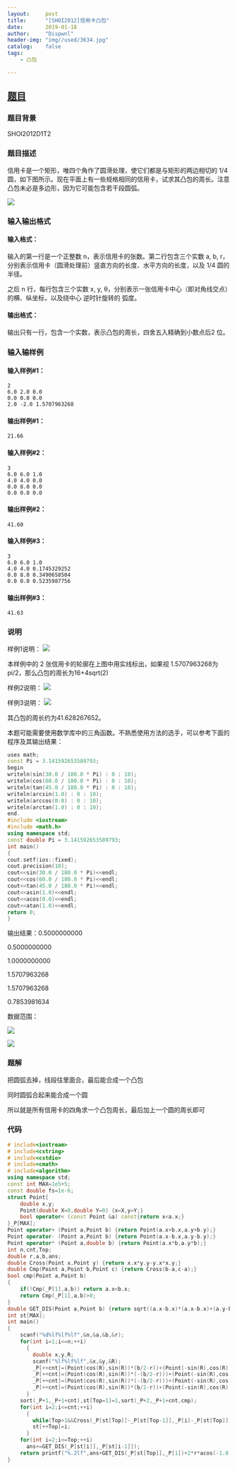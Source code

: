 ```yaml
---
layout:		post
title:		"[SHOI2012]信用卡凸包"
date:		2019-01-18
author:		"Dispwnl"
header-img:	"img//used/3634.jpg"
catalog:	false
tags:
    - 凸包

---
```


## [题目](https://www.luogu.org/problemnew/show/P3829)

### 题目背景

SHOI2012D1T2

### 题目描述

信用卡是一个矩形，唯四个角作了圆滑处理，使它们都是与矩形的两边相切的 1/4 圆，如下图所示。现在平面上有一些规格相同的信用卡，试求其凸包的周长。注意凸包未必是多边形，因为它可能包含若干段圆弧。

![](https://cdn.luogu.org/upload/pic/6549.png)

### 输入输出格式

#### 输入格式：

输入的第一行是一个正整数 n，表示信用卡的张数。第二行包含三个实数 a, b, r，分别表示信用卡（圆滑处理前）竖直方向的长度、水平方向的长度，以及 1/4 圆的半径。

之后 n 行，每行包含三个实数 x, y, θ，分别表示一张信用卡中心（即对角线交点）的横、纵坐标，以及绕中心 逆时针旋转的 弧度。

#### 输出格式：

输出只有一行，包含一个实数，表示凸包的周长，四舍五入精确到小数点后2 位。

### 输入输样例

#### 输入样例#1：
```plain
2
6.0 2.0 0.0
0.0 0.0 0.0
2.0 -2.0 1.5707963268
```
#### 输出样例#1：
```plain
21.66
```
#### 输入样例#2：
```plain
3
6.0 6.0 1.0
4.0 4.0 0.0
0.0 8.0 0.0
0.0 0.0 0.0
```
#### 输出样例#2：
```plain
41.60
```
#### 输入样例#3：
```plain
3
6.0 6.0 1.0
4.0 4.0 0.1745329252
0.0 8.0 0.3490658504
0.0 0.0 0.5235987756
```

#### 输出样例#3：
```plain
41.63
```

### 说明

样例1说明： ![](https://cdn.luogu.org/upload/pic/6550.png)

本样例中的 2 张信用卡的轮廓在上图中用实线标出，如果视 1.5707963268为pi/2，那么凸包的周长为16+4sqrt(2)

样例2说明： ![](https://cdn.luogu.org/upload/pic/6551.png)

样例3说明： ![](https://cdn.luogu.org/upload/pic/6552.png)

其凸包的周长约为41.628267652。

本题可能需要使用数学库中的三角函数。不熟悉使用方法的选手，可以参考下面的程序及其输出结果：

```cpp
uses math;
const Pi = 3.141592653589793;
begin
writeln(sin(30.0 / 180.0 * Pi) : 0 : 10);
writeln(cos(60.0 / 180.0 * Pi) : 0 : 10);
writeln(tan(45.0 / 180.0 * Pi) : 0 : 10);
writeln(arcsin(1.0) : 0 : 10);
writeln(arccos(0.0) : 0 : 10);
writeln(arctan(1.0) : 0 : 10);
end.
#include <iostream>
#include <math.h>
using namespace std;
const double Pi = 3.141592653589793;
int main()
{
cout.setf(ios::fixed);
cout.precision(10);
cout<<sin(30.0 / 180.0 * Pi)<<endl;
cout<<cos(60.0 / 180.0 * Pi)<<endl;
cout<<tan(45.0 / 180.0 * Pi)<<endl;
cout<<asin(1.0)<<endl;
cout<<acos(0.0)<<endl;
cout<<atan(1.0)<<endl;
return 0;
}
```

输出结果：0.5000000000

0.5000000000

1.0000000000

1.5707963268

1.5707963268

0.7853981634

数据范围：

![](https://cdn.luogu.org/upload/pic/6553.png)

![](https://cdn.luogu.org/upload/pic/6554.png)

### 题解

把圆弧去掉，线段往里面合，最后能合成一个凸包

同时圆弧合起来能合成一个圆

所以就是所有信用卡的四角求一个凸包周长，最后加上一个圆的周长即可

### 代码

```c++
# include<iostream>
# include<cstring>
# include<cstdio>
# include<cmath>
# include<algorithm>
using namespace std;
const int MAX=1e5+5;
const double fs=1e-6;
struct Point{
	double x,y;
	Point(double X=0,double Y=0) {x=X,y=Y;}
	bool operator< (const Point &a) const{return x<a.x;}
}_P[MAX];
Point operator+ (Point a,Point b) {return Point(a.x+b.x,a.y+b.y);}
Point operator- (Point a,Point b) {return Point(a.x-b.x,a.y-b.y);}
Point operator* (Point a,double b) {return Point(a.x*b,a.y*b);}
int n,cnt,Top;
double r,a,b,ans;
double Cross(Point x,Point y) {return x.x*y.y-y.x*x.y;}
double Cmp(Point a,Point b,Point c) {return Cross(b-a,c-a);}
bool cmp(Point a,Point b)
{
	if(!Cmp(_P[1],a,b)) return a.x<b.x;
	return Cmp(_P[1],a,b)>0;
}
double GET_DIS(Point a,Point b) {return sqrt((a.x-b.x)*(a.x-b.x)+(a.y-b.y)*(a.y-b.y));}
int st[MAX];
int main()
{
	scanf("%d%lf%lf%lf",&n,&a,&b,&r);
	for(int i=1;i<=n;++i)
	  {
	  	double x,y,R;
	  	scanf("%lf%lf%lf",&x,&y,&R);
	  	_P[++cnt]=(Point(cos(R),sin(R))*(b/2-r))+(Point(-sin(R),cos(R))*(a/2-r))+Point(x,y);
	  	_P[++cnt]=(Point(cos(R),sin(R))*(-(b/2-r)))+(Point(-sin(R),cos(R))*(a/2-r))+Point(x,y);
	  	_P[++cnt]=(Point(cos(R),sin(R))*(-(b/2-r)))+(Point(-sin(R),cos(R))*(-(a/2-r)))+Point(x,y);
	  	_P[++cnt]=(Point(cos(R),sin(R))*(b/2-r))+(Point(-sin(R),cos(R))*(-(a/2-r)))+Point(x,y);
	  }
	sort(_P+1,_P+1+cnt),st[Top=1]=1,sort(_P+2,_P+1+cnt,cmp);
	for(int i=2;i<=cnt;++i)
	  {
	  	while(Top>1&&Cross(_P[st[Top]]-_P[st[Top-1]],_P[i]-_P[st[Top]])<=0) --Top;
		st[++Top]=i;
	  } 
	for(int i=2;i<=Top;++i)
	  ans+=GET_DIS(_P[st[i]],_P[st[i-1]]);
	return printf("%.2lf",ans+GET_DIS(_P[st[Top]],_P[1])+2*r*acos(-1.0)),0;
}
```

